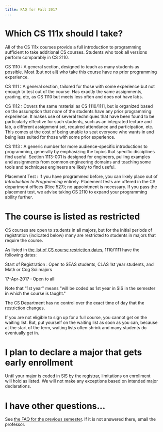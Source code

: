 ```yaml
---
title: FAQ for Fall 2017
...
```


# Which CS 111x should I take?

All of the CS 111x courses provide a full introduction to programming sufficient to take additional CS courses.
Students who took all versions perform comparably in CS 2110.

CS 1110
:   A general section, designed to teach as many students as possible.
    Most (but not all) who take this course have no prior programming experience.

CS 1111
:   A general section, tailored for those with some experience but not enough to test out of the course.
    Has exactly the same assignments, grading, etc, as CS 1110 but meets less often and does not have labs.

CS 1112
:   Covers the same material as CS 1110/1111, but is organized based on the assumption that *none* of the students have any prior programming experience.
    It makes use of several techniques that have been found to be particularly effective for such students, such as an integrated lecture and lab, a different assignment set, required attendance and participation, etc.
    This comes at the cost of being unable to seat everyone who wants in and being less suited for those with some prior experience.
    
CS 1113
:   A generic number for more audience-specific introductions to programming,
    generally by emphasizing the topics that specific disciplines find useful.
    Section 1113-001 is designed for engineers, pulling examples and assignments from common engineering domains
    and teaching some tools and techniques engineers are likely to find useful.

Placement Test
:   If you have programmed before, you can likely place out of *Introduction to Programming* entirely.
    Placement tests are offered in the CS department offices (Rice 527); no appointment is necessary.
    If you pass the placement test, we advise taking CS 2110 to expand your programming ability further.


# The course is listed as restricted

CS courses are open to students in all majors, but for the initial periods of registration (indicated below) many are restricted to students in majors that require the course.

As listed in [the list of CS course restriction dates](https://docs.google.com/document/d/1yO90x1yMk0goI5-3qz9BRUHqkVrzezF2bFc1tLMlsO8), 1110/1111 have the following dates:

Start of Registration
:   Open to SEAS students, CLAS 1st year students, and Math or Cog Sci majors

17-Apr-2017
:   Open to all

Note that "1st year" means "will be coded as 1st year in SIS in the semester in which the course is taught."

The CS Department has no control over the exact time of day that the restriction changes.

If you are not eligible to sign up for a full course, you cannot get on the waiting list. But, put yourself on the waiting list as soon as you can, because at the start of the term, waiting lists often shrink and many students do eventually get in.

# I plan to declare a major that gets early enrollment

Until your major is coded in SIS by the registrar, limitations on enrollment will hold as listed.
We will not make any exceptions based on intended major declarations.

# I have other questions…

See [the FAQ for the previous semester](faq.html).
If it is not answered there, email the professor.
